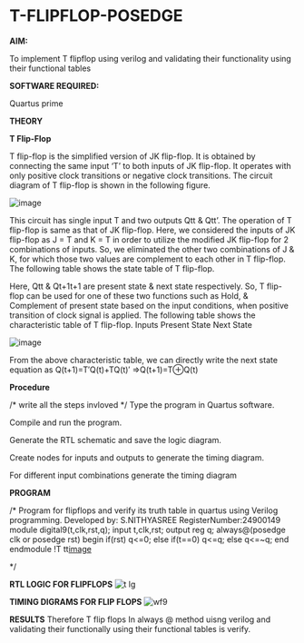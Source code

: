 # T-FLIPFLOP-POSEDGE

**AIM:**

To implement  T flipflop using verilog and validating their functionality using their functional tables

**SOFTWARE REQUIRED:**

Quartus prime

**THEORY**

**T Flip-Flop**

T flip-flop is the simplified version of JK flip-flop. It is obtained by connecting the same input ‘T’ to both inputs of JK flip-flop. It operates with only positive clock transitions or negative clock transitions. The circuit diagram of T flip-flop is shown in the following figure.

![image](https://github.com/naavaneetha/T-FLIPFLOP-POSEDGE/assets/154305477/458a68fe-2d08-4a9d-ac4f-7ae0480ce0bd)

 
This circuit has single input T and two outputs Qtt & Qtt’. The operation of T flip-flop is same as that of JK flip-flop. Here, we considered the inputs of JK flip-flop as J = T and K = T in order to utilize the modified JK flip-flop for 2 combinations of inputs. So, we eliminated the other two combinations of J & K, for which those two values are complement to each other in T flip-flop. The following table shows the state table of T flip-flop.

Here, Qtt & Qt+1t+1 are present state & next state respectively. So, T flip-flop can be used for one of these two functions such as Hold, & Complement of present state based on the input conditions, when positive transition of clock signal is applied. The following table shows the characteristic table of T flip-flop. Inputs Present State Next State

![image](https://github.com/naavaneetha/T-FLIPFLOP-POSEDGE/assets/154305477/cdd7fb32-539f-4b66-bb8d-f305a153c886)

 
From the above characteristic table, we can directly write the next state equation as Q(t+1)=T′Q(t)+TQ(t)′ ⇒Q(t+1)=T⊕Q(t)

**Procedure**

/* write all the steps invloved */
Type the program in Quartus software.

Compile and run the program.

Generate the RTL schematic and save the logic diagram.

Create nodes for inputs and outputs to generate the timing diagram.

For different input combinations generate the timing diagram

**PROGRAM**

/* Program for flipflops and verify its truth table in quartus using Verilog programming.
Developed by: S.NITHYASREE
RegisterNumber:24900149
module digital9(t,clk,rst,q);
input t,clk,rst;
output reg q;
always@(posedge clk or posedge rst)
begin
  if(rst)
     q<=0;
   else if(t==0)
	  q<=q;
	else
	  q<=~q;
 end
endmodule
 !T tt[image](https://github.com/user-attachments/assets/167905e3-c985-4d5e-b555-f1d7e8fc7ad4)


*/

**RTL LOGIC FOR FLIPFLOPS**
![t lg](https://github.com/user-attachments/assets/f68daa7e-049e-41ed-b5b2-652632405495)


**TIMING DIGRAMS FOR FLIP FLOPS**
![wf9](https://github.com/user-attachments/assets/23cd44b8-829c-4c7b-a7c2-6163f55b1976)


**RESULTS**
Therefore T flip flops In always @ method uisng verilog and validating their functionally using their functional tables is verify.
